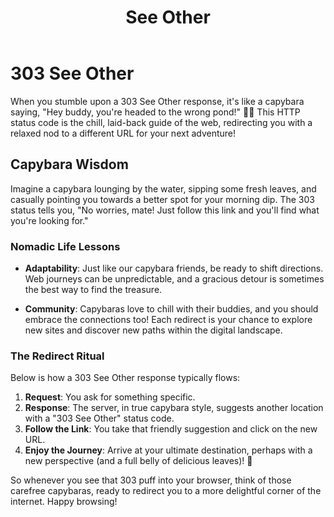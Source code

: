 ﻿---
category: 3xx
code: 303
cover: https://firebasestorage.googleapis.com/v0/b/capy-http.appspot.com/o/Capy-303-750x600.avif?alt=media
thumbnail: https://firebasestorage.googleapis.com/v0/b/capy-http.appspot.com/o/Capy-303-250x200.avif?alt=media
coverAlt: See Other
description: See Other
pubDate: 2014-06-01
tags:
- 3xx
title: See Other
---


# 303 See Other

When you stumble upon a 303 See Other response, it's like a capybara saying, "Hey buddy, you're headed to the wrong pond!" 🦙✨ This HTTP status code is the chill, laid-back guide of the web, redirecting you with a relaxed nod to a different URL for your next adventure!

## Capybara Wisdom

Imagine a capybara lounging by the water, sipping some fresh leaves, and casually pointing you towards a better spot for your morning dip. The 303 status tells you, "No worries, mate! Just follow this link and you'll find what you're looking for." 

### Nomadic Life Lessons

- **Adaptability**: Just like our capybara friends, be ready to shift directions. Web journeys can be unpredictable, and a gracious detour is sometimes the best way to find the treasure.
  
- **Community**: Capybaras love to chill with their buddies, and you should embrace the connections too! Each redirect is your chance to explore new sites and discover new paths within the digital landscape.

### The Redirect Ritual

Below is how a 303 See Other response typically flows:

1. **Request**: You ask for something specific.
2. **Response**: The server, in true capybara style, suggests another location with a "303 See Other" status code.
3. **Follow the Link**: You take that friendly suggestion and click on the new URL.
4. **Enjoy the Journey**: Arrive at your ultimate destination, perhaps with a new perspective (and a full belly of delicious leaves)! 🌿

So whenever you see that 303 puff into your browser, think of those carefree capybaras, ready to redirect you to a more delightful corner of the internet. Happy browsing!